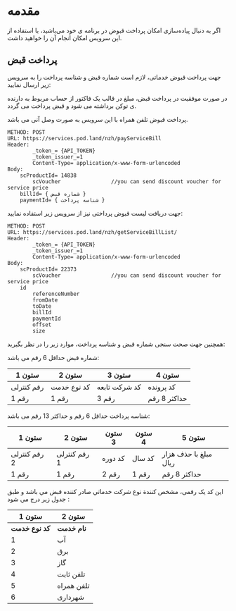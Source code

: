 # مقدمه
اگر به دنبال پیاده‌سازی امکان پرداخت قبوض در برنامه ی خود می‌باشید، با استفاده از این سرویس امکان انجام آن را خواهید داشت.
## پرداخت قبض

جهت پرداخت قبوض خدماتی، لازم است شماره قبض و شناسه پرداخت را به سرویس زیر ارسال نمایید:

در صورت موفقیت در پرداخت قبض، مبلغ در قالب یک فاکتور از حساب مربوط به دارنده ی توکن برداشته می شود و قبض پرداخت می گردد.

پرداخت قبوض تلفن همراه با این سرویس به صورت وصل آنی می باشد.

```curl
METHOD: POST
URL: https://services.pod.land/nzh/payServiceBill
Header:
        _token_= {API_TOKEN}
        _token_issuer_=1
        Content-Type= application/x-www-form-urlencoded
Body:
	scProductId= 14838
        scVoucher                //you can send discount voucher for service price
	billId= { شماره قبض }
	paymentId= { شناسه پرداخت }
```


جهت دریافت لیست قبوض پرداختی نیز از سرویس زیر استفاده نمایید:

```curl
METHOD: POST
URL: https://services.pod.land/nzh/getServiceBillList/
Header:
        _token_= {API_TOKEN}
        _token_issuer_=1
        Content-Type= application/x-www-form-urlencoded
Body:
	scProductId= 22373
        scVoucher                //you can send discount voucher for service price
	id
        referenceNumber
        fromDate
        toDate
        billId
        paymentId
        offset
        size
```


همچنین جهت صحت سنجی شماره قبض و شناسه پرداخت، موارد زیر را در نظر بگیرید:

شماره قبض حداقل 6 رقم می باشد:

| ستون 1     | ستون 2      | ستون 3        | ستون 4       |
| ---------- | ----------- | ------------- | ------------ |
| رقم کنترلی | کد نوع خدمت | کد شرکت تابعه | کد پرونده    |
| 1 رقم      | 1 رقم       | 3 رقم         | حداکثر 8 رقم |

شناسه پرداخت حداقل 6 رقم و حداکثر 13 رقم می باشد:

| ستون 1       | ستون 2       | ستون 3  | ستون 4 | ستون 5                |
| ------------ | ------------ | ------- | ------ | --------------------- |
| رقم کنترلی 2 | رقم کنترلی 1 | کد دوره | کد سال | مبلغ با حذف هزار ریال |
| 1 رقم        | 1 رقم        | 2 رقم   | 1 رقم  | حداکثر 8 رقم          |

اين کد يک رقمی، مشخص کنندة نوع شرکت خدماتي صادر کننده قبض مي باشد و طبق جدول زير درج مي شود :

| ستون 1          | ستون 2       |
| --------------- | ------------ |
| **کد نوع خدمت** | **نام خدمت** |
| 1               | آب           |
| 2               | برق          |
| 3               | گاز          |
| 4               | تلفن ثابت    |
| 5               | تلفن همراه   |
| 6               | شهرداری      |

<div class="box-end">
</div>

